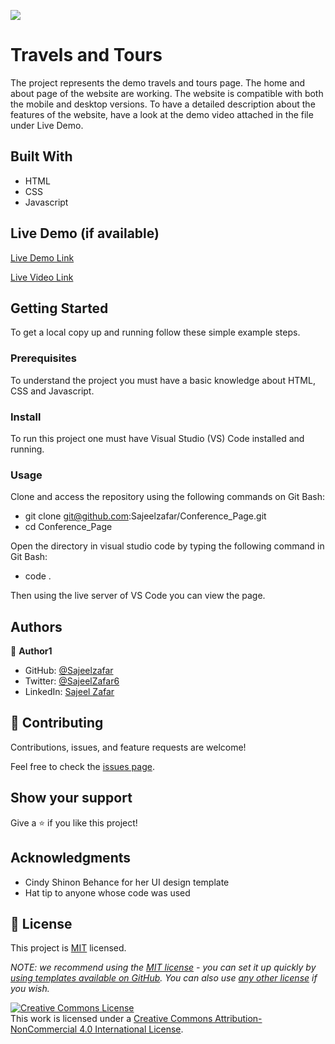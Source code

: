 ![](https://img.shields.io/badge/Microverse-blueviolet)

# Travels and Tours

The project represents the demo travels and tours page. The home and about page of the website are working. The website is compatible with both the mobile and desktop versions. To have a detailed description about the features of the website, have a look at the demo video attached in the file under Live Demo.


## Built With

- HTML
- CSS
- Javascript

## Live Demo (if available)

[Live Demo Link](https://sajeelzafar.github.io/Conference_Page/)

[Live Video Link](https://www.loom.com/share/3526b2bef73142499b5481c059ab18e4)

## Getting Started

To get a local copy up and running follow these simple example steps.

### Prerequisites

To understand the project you must have a basic knowledge about HTML, CSS and Javascript.

### Install

To run this project one must have Visual Studio (VS) Code installed and running.

### Usage

Clone and access the repository using the following commands on Git Bash:
- git clone git@github.com:Sajeelzafar/Conference_Page.git
- cd Conference_Page

Open the directory in visual studio code by typing the following command in Git Bash:
- code .

Then using the live server of VS Code you can view the page.

## Authors

👤 **Author1**

- GitHub:  [@Sajeelzafar](https://github.com/Sajeelzafar)
- Twitter: [@SajeelZafar6](https://twitter.com/SajeelZafar6)
- LinkedIn: [Sajeel Zafar](https://www.linkedin.com/in/sajeelzafar/)

## 🤝 Contributing

Contributions, issues, and feature requests are welcome!

Feel free to check the [issues page](../../issues/).

## Show your support

Give a ⭐️ if you like this project!

## Acknowledgments
- Cindy Shinon Behance for her UI design template
- Hat tip to anyone whose code was used


## 📝 License

This project is [MIT](./LICENSE) licensed.

_NOTE: we recommend using the [MIT license](https://choosealicense.com/licenses/mit/) - you can set it up quickly by [using templates available on GitHub](https://docs.github.com/en/communities/setting-up-your-project-for-healthy-contributions/adding-a-license-to-a-repository). You can also use [any other license](https://choosealicense.com/licenses/) if you wish._

<a rel="license" href="http://creativecommons.org/licenses/by-nc/4.0/"><img alt="Creative Commons License" style="border-width:0" src="https://i.creativecommons.org/l/by-nc/4.0/88x31.png" /></a><br />This work is licensed under a <a rel="license" href="http://creativecommons.org/licenses/by-nc/4.0/">Creative Commons Attribution-NonCommercial 4.0 International License</a>.
